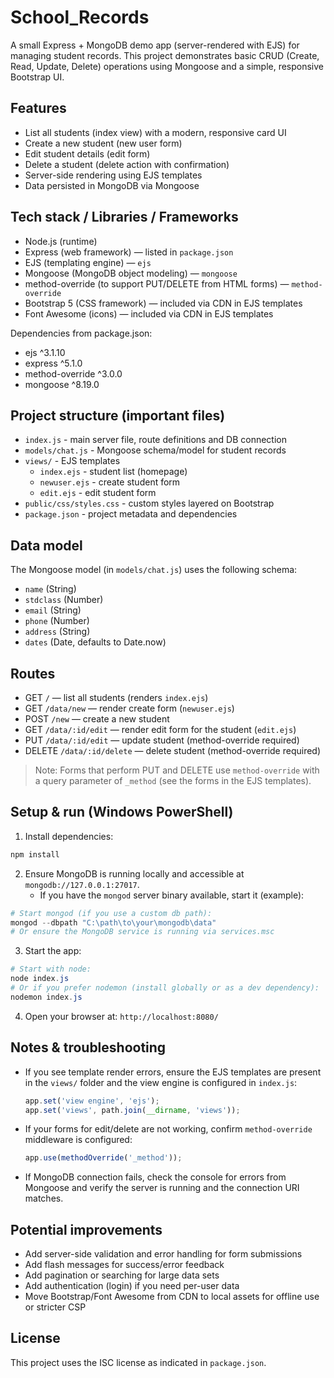 # School_Records

A small Express + MongoDB demo app (server-rendered with EJS) for managing student records. This project demonstrates basic CRUD (Create, Read, Update, Delete) operations using Mongoose and a simple, responsive Bootstrap UI.

## Features

- List all students (index view) with a modern, responsive card UI
- Create a new student (new user form)
- Edit student details (edit form)
- Delete a student (delete action with confirmation)
- Server-side rendering using EJS templates
- Data persisted in MongoDB via Mongoose

## Tech stack / Libraries / Frameworks

- Node.js (runtime)
- Express (web framework) — listed in `package.json`
- EJS (templating engine) — `ejs`
- Mongoose (MongoDB object modeling) — `mongoose`
- method-override (to support PUT/DELETE from HTML forms) — `method-override`
- Bootstrap 5 (CSS framework) — included via CDN in EJS templates
- Font Awesome (icons) — included via CDN in EJS templates

Dependencies from package.json:

- ejs ^3.1.10
- express ^5.1.0
- method-override ^3.0.0
- mongoose ^8.19.0

## Project structure (important files)

- `index.js` - main server file, route definitions and DB connection
- `models/chat.js` - Mongoose schema/model for student records
- `views/` - EJS templates
  - `index.ejs` - student list (homepage)
  - `newuser.ejs` - create student form
  - `edit.ejs` - edit student form
- `public/css/styles.css` - custom styles layered on Bootstrap
- `package.json` - project metadata and dependencies

## Data model

The Mongoose model (in `models/chat.js`) uses the following schema:

- `name` (String)
- `stdclass` (Number)
- `email` (String)
- `phone` (Number)
- `address` (String)
- `dates` (Date, defaults to Date.now)

## Routes

- GET `/` — list all students (renders `index.ejs`)
- GET `/data/new` — render create form (`newuser.ejs`)
- POST `/new` — create a new student
- GET `/data/:id/edit` — render edit form for the student (`edit.ejs`)
- PUT `/data/:id/edit` — update student (method-override required)
- DELETE `/data/:id/delete` — delete student (method-override required)

> Note: Forms that perform PUT and DELETE use `method-override` with a query parameter of `_method` (see the forms in the EJS templates).

## Setup & run (Windows PowerShell)

1. Install dependencies:

```powershell
npm install
```

2. Ensure MongoDB is running locally and accessible at `mongodb://127.0.0.1:27017`.
   - If you have the `mongod` server binary available, start it (example):

```powershell
# Start mongod (if you use a custom db path):
mongod --dbpath "C:\path\to\your\mongodb\data"
# Or ensure the MongoDB service is running via services.msc
```

3. Start the app:

```powershell
# Start with node:
node index.js
# Or if you prefer nodemon (install globally or as a dev dependency):
nodemon index.js
```

4. Open your browser at: `http://localhost:8080/`

## Notes & troubleshooting

- If you see template render errors, ensure the EJS templates are present in the `views/` folder and the view engine is configured in `index.js`:
  ```js
  app.set('view engine', 'ejs');
  app.set('views', path.join(__dirname, 'views'));
  ```

- If your forms for edit/delete are not working, confirm `method-override` middleware is configured:
  ```js
  app.use(methodOverride('_method'));
  ```

- If MongoDB connection fails, check the console for errors from Mongoose and verify the server is running and the connection URI matches.

## Potential improvements

- Add server-side validation and error handling for form submissions
- Add flash messages for success/error feedback
- Add pagination or searching for large data sets
- Add authentication (login) if you need per-user data
- Move Bootstrap/Font Awesome from CDN to local assets for offline use or stricter CSP

## License

This project uses the ISC license as indicated in `package.json`.
